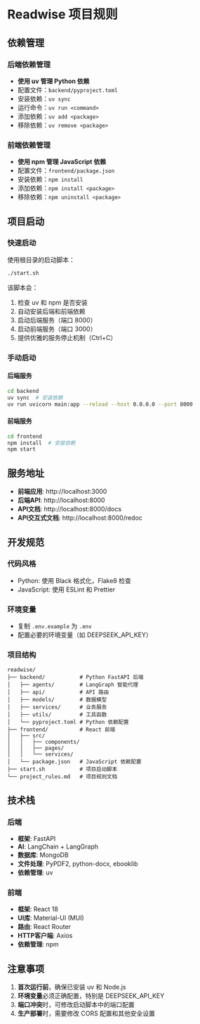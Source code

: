 # Readwise 项目规则

## 依赖管理

### 后端依赖管理

- **使用 uv 管理 Python 依赖**
- 配置文件：`backend/pyproject.toml`
- 安装依赖：`uv sync`
- 运行命令：`uv run <command>`
- 添加依赖：`uv add <package>`
- 移除依赖：`uv remove <package>`

### 前端依赖管理

- **使用 npm 管理 JavaScript 依赖**
- 配置文件：`frontend/package.json`
- 安装依赖：`npm install`
- 添加依赖：`npm install <package>`
- 移除依赖：`npm uninstall <package>`

## 项目启动

### 快速启动

使用根目录的启动脚本：

```bash
./start.sh
```

该脚本会：
1. 检查 uv 和 npm 是否安装
2. 自动安装后端和前端依赖
3. 启动后端服务（端口 8000）
4. 启动前端服务（端口 3000）
5. 提供优雅的服务停止机制（Ctrl+C）

### 手动启动

#### 后端服务

```bash
cd backend
uv sync  # 安装依赖
uv run uvicorn main:app --reload --host 0.0.0.0 --port 8000
```

#### 前端服务

```bash
cd frontend
npm install  # 安装依赖
npm start
```

## 服务地址

- **前端应用**: http://localhost:3000
- **后端API**: http://localhost:8000
- **API文档**: http://localhost:8000/docs
- **API交互式文档**: http://localhost:8000/redoc

## 开发规范

### 代码风格

- Python: 使用 Black 格式化，Flake8 检查
- JavaScript: 使用 ESLint 和 Prettier

### 环境变量

- 复制 `.env.example` 为 `.env`
- 配置必要的环境变量（如 DEEPSEEK_API_KEY）

### 项目结构

```
readwise/
├── backend/           # Python FastAPI 后端
│   ├── agents/        # LangGraph 智能代理
│   ├── api/           # API 路由
│   ├── models/        # 数据模型
│   ├── services/      # 业务服务
│   ├── utils/         # 工具函数
│   └── pyproject.toml # Python 依赖配置
├── frontend/          # React 前端
│   ├── src/
│   │   ├── components/
│   │   ├── pages/
│   │   └── services/
│   └── package.json   # JavaScript 依赖配置
├── start.sh           # 项目启动脚本
└── project_rules.md   # 项目规则文档
```

## 技术栈

### 后端

- **框架**: FastAPI
- **AI**: LangChain + LangGraph
- **数据库**: MongoDB
- **文件处理**: PyPDF2, python-docx, ebooklib
- **依赖管理**: uv

### 前端

- **框架**: React 18
- **UI库**: Material-UI (MUI)
- **路由**: React Router
- **HTTP客户端**: Axios
- **依赖管理**: npm

## 注意事项

1. **首次运行前**，确保已安装 uv 和 Node.js
2. **环境变量**必须正确配置，特别是 DEEPSEEK_API_KEY
3. **端口冲突**时，可修改启动脚本中的端口配置
4. **生产部署**时，需要修改 CORS 配置和其他安全设置